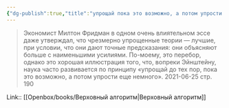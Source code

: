 ```yaml
---
{"dg-publish":true,"title":"упрощай пока это возможно, а потом упрости еще","tags":["quotes"],"date":"2021-06-25T20:57:00+04:00","modified_at":"2024-03-19T09:14:40+03:00","aliases":"упрощай пока это возможно, а потом упрости еще","dg-path":"/quotes/202106252057.md","permalink":"/quotes/202106252057/","dgPassFrontmatter":true}
---
```



> Экономист Милтон Фридман в одном очень влиятельном эссе даже утверждал, что чрезмерно упрощенные теории — лучшие, при условии, что они дают точные предсказания: они объясняют больше с наименьшими усилиями. По-моему, это перебор, однако это хорошая иллюстрация того, что, вопреки Эйнштейну, наука часто развивается по принципу «упрощай до тех пор, пока это возможно, а потом упрости еще немного».
	2021-06-25 стр. 190

Link:: [[Openbox/books/Верховный алгоритм|Верховный алгоритм]]
